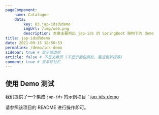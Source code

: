 ```yaml
---
pageComponent:
    name: Catalogue
    data:
        key: 03.jap-ids的demo
        imgUrl: /img/web.png
        description: 本章主要列出 jap-ids 的 SpringBoot 架构下的 demo
title: jap-ids的demo
date: 2021-09-15 18:50:53
permalink: /demo/ids-demo
sidebar: true # 显示侧边栏
article: false # 不是文章页 (不显示面包屑栏、最近更新栏等)
comment: true # 显示评论栏
---
```


## 使用 Demo 测试

我们提供了一个集成 `jap-ids` 的示例项目：[jap-ids-demo](https://gitee.com/fujieid/jap-ids-demo)

请参照该项目的 README 进行操作即可。
